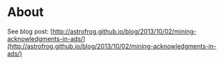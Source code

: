 About
=====

See blog post: [http://astrofrog.github.io/blog/2013/10/02/mining-acknowledgments-in-ads/](http://astrofrog.github.io/blog/2013/10/02/mining-acknowledgments-in-ads/)
